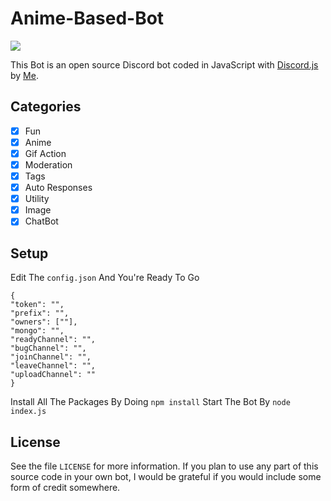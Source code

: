 # Anime-Based-Bot
![](https://forthebadge.com/images/featured/featured-built-with-love.svg)

This Bot is an open source Discord bot coded in JavaScript with [Discord.js](https://discord.js.org) by [Me](https://github.com/Drago-dev24).  

## Categories 
- [x] Fun
- [x] Anime
- [x] Gif Action
- [x] Moderation
- [x] Tags
- [x] Auto Responses
- [x] Utility
- [X] Image
- [X] ChatBot

## Setup 
Edit The `config.json` And You're Ready To Go
```
{ 
"token": "",
"prefix": "",
"owners": [""],
"mongo": "",
"readyChannel": "",
"bugChannel": "",
"joinChannel": "",
"leaveChannel": "",
"uploadChannel": ""
}
```
Install All The Packages By Doing `npm install`
Start The Bot By `node index.js`

## License 
See the file `LICENSE` for more information. If you plan to use any part of this source code in your own bot, I would be grateful if you would include some form of credit somewhere.
